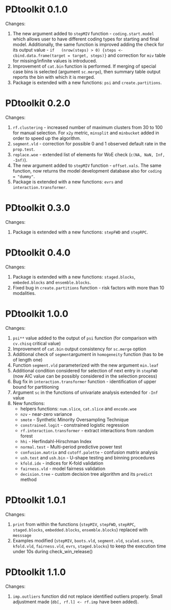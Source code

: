 # PDtoolkit 0.1.0
Changes:<br/>

1. The new argument added to ```stepMIV``` function - ```coding.start.model``` which allows user to have different coding types for starting and final model. 
Additionally, the same function is improved adding the check for its output value - ```if	(nrow(steps) > 0) {steps <- cbind.data.frame(target = target, steps)}``` and correction 
for ```miv``` table for missing/infinite values is introduced. <br/>
2. Improvement of ```cat.bin``` function is performed. If merging of special case bins is selected (argument ```sc.merge```), then summary table output reports the bin with which 
   it is merged. </br>
4. Package is extended with a new functions: ```psi``` and ```create.partitions```.

# PDtoolkit 0.2.0
Changes:<br/>

1. ```rf.clustering``` - increased number of maximum clusters from 30 to 100 for manual selection. For ```x2y``` metric, ```minsplit``` and ```minbucket``` added in order to speed 
up the algorithm. <br/>
2. ```segment.vld``` - correction for possible 0 and 1 observed default rate in the ```prop.test```. <br/>
3. ```replace.woe``` - extended list of elements for WoE check (```c(NA, NaN, Inf, -Inf)```).
4. The new argument added to ```stepMIV``` function - ```offset.vals```. The same function, now returns the model development database also for ```coding = "dummy"```.
5. Package is extended with a new functions: ```evrs``` and ```interaction.transformer```.

# PDtoolkit 0.3.0
Changes:<br/>

1. Package is extended with a new functions: ```stepFWD``` and ```stepRPC```.

# PDtoolkit 0.4.0
Changes:<br/>

1. Package is extended with a new functions: ```staged.blocks```, ```embeded.blocks``` and ```ensemble.blocks```.
2. Fixed bug in ```create.partitions``` function - risk factors with more than 10 modalities. 

# PDtoolkit 1.0.0
Changes:<br/>

1. ```psi**``` value added to the output of ```psi``` function (for comparison with ```cv.chisq``` critical value)
2. Improvement of ```cat.bin``` output consistency for ```sc.merge``` option 
3. Additional check of ```segment```argument in ```homogeneity``` function (has to be of length one)
4. Function ```segment.vld``` parameterized with the new argument ```min.leaf```
5. Additional condition considered for selection of next entry in ```stepFWD``` (now AIC value can be possibly considered in the selection process)
6. Bug fix in ```interaction.transformer``` function - identification of upper bound for partitioning
7. Argument ```sc``` in the functions of univariate analysis extended for ```-Inf``` value 
8. New functions:
      + helpers functions: ```num.slice```, ```cat.slice``` and ```encode.woe```
      + ```nzv``` - near-zero variance
      + ```smote``` - Synthetic Minority Oversampling Technique
      + ```constrained.logit``` - constrained logistic regression
      + ```rf.interaction.transformer``` - extract interactions from random forest
      + ```hhi``` - Herfindahl-Hirschman Index
      + ```normal.test``` - Multi-period predictive power test
      + ```confusion.matrix``` and ```cutoff.palette``` - confusion matrix analysis
      + ```ush.test``` and ```ush.bin``` - U-shape testing and binning procedures
      + ```kfold.idx``` - indices for K-fold validation
      + ```fairness.vld``` - model fairness validation
      + ```decision.tree``` - custom decision tree algorithm and its ```predict``` method

# PDtoolkit 1.0.1
Changes:<br/>

1. ```print``` from within the functions (```stepMIV```, ```stepFWD```, ```stepRPC```, ```staged.blocks```, ```embedded.blocks```, ```ensemble.blocks```) replaced with ```messsage```
2. Examples modified (```stepMIV```, ```boots.vld```, ```segment.vld```, ```scaled.score```, ```kfold.vld```, ```fairness.vld```, ```evrs```, ```staged.blocks```) to keep the execution time under 10s during check_win_release() 

# PDtoolkit 1.1.0
Changes:<br/>

1. ```imp.outliers``` function did not replace identified outliers properly. Small adjustment made (```db[, rf.l] <- rf.imp``` have been added). 
